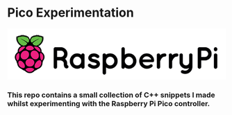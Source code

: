 # Pico Experimentation

<p align="center">
<img src="RaspberryPi_Logo.png" alt="RaspberryPi Logo" width="600"/>
</p>

### This repo contains a small collection of C++ snippets I made whilst experimenting with the Raspberry Pi Pico controller.
